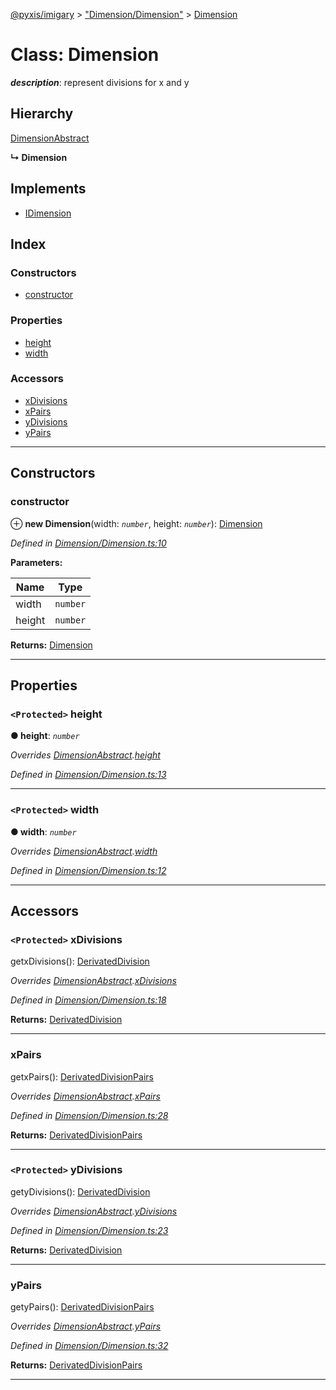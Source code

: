 [@pyxis/imigary](../README.md) > ["Dimension/Dimension"](../modules/_dimension_dimension_.md) > [Dimension](../classes/_dimension_dimension_.dimension.md)

# Class: Dimension

*__description__*: represent divisions for x and y

## Hierarchy

 [DimensionAbstract](_dimension_dimensionabstract_.dimensionabstract.md)

**↳ Dimension**

## Implements

* [IDimension](../interfaces/_dimension_types_.idimension.md)

## Index

### Constructors

* [constructor](_dimension_dimension_.dimension.md#constructor)

### Properties

* [height](_dimension_dimension_.dimension.md#height)
* [width](_dimension_dimension_.dimension.md#width)

### Accessors

* [xDivisions](_dimension_dimension_.dimension.md#xdivisions)
* [xPairs](_dimension_dimension_.dimension.md#xpairs)
* [yDivisions](_dimension_dimension_.dimension.md#ydivisions)
* [yPairs](_dimension_dimension_.dimension.md#ypairs)

---

## Constructors

<a id="constructor"></a>

###  constructor

⊕ **new Dimension**(width: *`number`*, height: *`number`*): [Dimension](_dimension_dimension_.dimension.md)

*Defined in [Dimension/Dimension.ts:10](https://github.com/creaux/pyxis/blob/f13ba2a/packages/imigary/src/Dimension/Dimension.ts#L10)*

**Parameters:**

| Name | Type |
| ------ | ------ |
| width | `number` |
| height | `number` |

**Returns:** [Dimension](_dimension_dimension_.dimension.md)

___

## Properties

<a id="height"></a>

### `<Protected>` height

**● height**: *`number`*

*Overrides [DimensionAbstract](_dimension_dimensionabstract_.dimensionabstract.md).[height](_dimension_dimensionabstract_.dimensionabstract.md#height)*

*Defined in [Dimension/Dimension.ts:13](https://github.com/creaux/pyxis/blob/f13ba2a/packages/imigary/src/Dimension/Dimension.ts#L13)*

___
<a id="width"></a>

### `<Protected>` width

**● width**: *`number`*

*Overrides [DimensionAbstract](_dimension_dimensionabstract_.dimensionabstract.md).[width](_dimension_dimensionabstract_.dimensionabstract.md#width)*

*Defined in [Dimension/Dimension.ts:12](https://github.com/creaux/pyxis/blob/f13ba2a/packages/imigary/src/Dimension/Dimension.ts#L12)*

___

## Accessors

<a id="xdivisions"></a>

### `<Protected>` xDivisions

getxDivisions(): [DerivatedDivision](../modules/_division_types_.md#derivateddivision)

*Overrides [DimensionAbstract](_dimension_dimensionabstract_.dimensionabstract.md).[xDivisions](_dimension_dimensionabstract_.dimensionabstract.md#xdivisions)*

*Defined in [Dimension/Dimension.ts:18](https://github.com/creaux/pyxis/blob/f13ba2a/packages/imigary/src/Dimension/Dimension.ts#L18)*

**Returns:** [DerivatedDivision](../modules/_division_types_.md#derivateddivision)

___
<a id="xpairs"></a>

###  xPairs

getxPairs(): [DerivatedDivisionPairs](../modules/_division_types_.md#derivateddivisionpairs)

*Overrides [DimensionAbstract](_dimension_dimensionabstract_.dimensionabstract.md).[xPairs](_dimension_dimensionabstract_.dimensionabstract.md#xpairs)*

*Defined in [Dimension/Dimension.ts:28](https://github.com/creaux/pyxis/blob/f13ba2a/packages/imigary/src/Dimension/Dimension.ts#L28)*

**Returns:** [DerivatedDivisionPairs](../modules/_division_types_.md#derivateddivisionpairs)

___
<a id="ydivisions"></a>

### `<Protected>` yDivisions

getyDivisions(): [DerivatedDivision](../modules/_division_types_.md#derivateddivision)

*Overrides [DimensionAbstract](_dimension_dimensionabstract_.dimensionabstract.md).[yDivisions](_dimension_dimensionabstract_.dimensionabstract.md#ydivisions)*

*Defined in [Dimension/Dimension.ts:23](https://github.com/creaux/pyxis/blob/f13ba2a/packages/imigary/src/Dimension/Dimension.ts#L23)*

**Returns:** [DerivatedDivision](../modules/_division_types_.md#derivateddivision)

___
<a id="ypairs"></a>

###  yPairs

getyPairs(): [DerivatedDivisionPairs](../modules/_division_types_.md#derivateddivisionpairs)

*Overrides [DimensionAbstract](_dimension_dimensionabstract_.dimensionabstract.md).[yPairs](_dimension_dimensionabstract_.dimensionabstract.md#ypairs)*

*Defined in [Dimension/Dimension.ts:32](https://github.com/creaux/pyxis/blob/f13ba2a/packages/imigary/src/Dimension/Dimension.ts#L32)*

**Returns:** [DerivatedDivisionPairs](../modules/_division_types_.md#derivateddivisionpairs)

___

